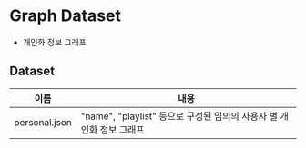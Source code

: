 # Graph Dataset

- 개인화 정보 그래프

## Dataset
|이름|내용|
|------|---|
|personal.json|"name", "playlist" 등으로 구성된 임의의 사용자 별 개인화 정보 그래프|

